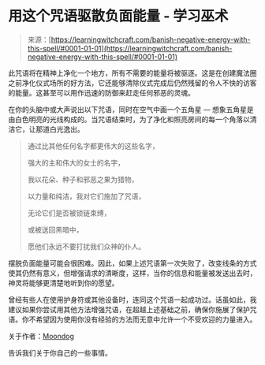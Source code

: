 <!--yml

类别: 未分类

日期: 2024-06-12 18:16:34

-->

# 用这个咒语驱散负面能量 - 学习巫术

> 来源：[https://learningwitchcraft.com/banish-negative-energy-with-this-spell/#0001-01-01](https://learningwitchcraft.com/banish-negative-energy-with-this-spell/#0001-01-01)

此咒语将在精神上净化一个地方，所有不需要的能量将被驱逐。这是在创建魔法圈之前净化仪式场所的好方法，它还能够清除仪式完成后仍然残留的令人不快的访客的能量。这甚至可以用作迅速的防御来赶走任何邪恶的灵魂。

在你的头脑中或大声说出以下咒语，同时在空气中画一个五角星 — 想象五角星是由白色明亮的光线构成的。当咒语结束时，为了净化和照亮房间的每一个角落以清洁它，让那道白光逸出。

> 通过比其他任何名字都更伟大的这些名字，
> 
> 强大的主和伟大的女士的名字，
> 
> 我以花朵、种子和邪恶之果为猎物，
> 
> 以力量和纯洁，我对它们施加了咒语，
> 
> 无论它们是否被锁链束缚，
> 
> 或被送回黑暗中，
> 
> 愿他们永远不要打扰我们众神的仆人。

摆脱负面能量可能会很困难。因此，如果上述咒语第一次失败了，改变线条的方式使其仍然有意义，但增强请求的清晰度，这样，当你的信息和能量被发送出去时，神灵将能够更清楚地听到你的愿望。

曾经有些人在使用护身符或其他设备时，连同这个咒语一起成功过。话虽如此，我建议如果你尝试用其他方法增强咒语，在超越上述基础之前，确保你施展了保护咒语。你不希望因为使用你没有经验的方法而无意中允许一个不受欢迎的力量进入。

关于作者：[Moondog](https://learningwitchcraft.com/profile/?tthayer/)

告诉我们关于你自己的一些事情。
